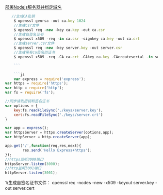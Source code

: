 [部署Nodejs服务器并绑定域名](https://www.fengxianqi.com/index.php/archives/20/)
```js
   //生成CA私钥
    $ openssl genrsa -out ca.key 1024
    //生成csr文件
    $ openssl req -new -key ca.key -out ca.csr
    //生成自签名证书
    $ openssl x509 -req -in ca.csr -signkey ca.key -out ca.crt
    //生成server.csr文件
    $ openssl req -new -key server.key -out server.csr
    //生成带有ca签名的证书
    $ openssl x509 -req -CA ca.crt -CAkey ca.key -CAcreateserial -in server.csr -out server.crt

	```

	```js
	var express = require('express');
var https = require('https');
var http = require('http');
var fs = require('fs');

//同步读取密钥和签名证书
var options = {
    key:fs.readFileSync('./keys/server.key'),
    cert:fs.readFileSync('./keys/server.crt')
}

var app = express();
var httpsServer = https.createServer(options,app);
var httpServer = http.createServer(app);

app.get('/',function(req,res,next){
        res.send('Hello Express+https');
});
//https监听3000端口
httpsServer.listen(3000);
//http监听3001端口
httpServer.listen(3001);
```

1/生成自签名证书文件：
openssl req -nodes -new -x509 -keyout server.key -out server.cert